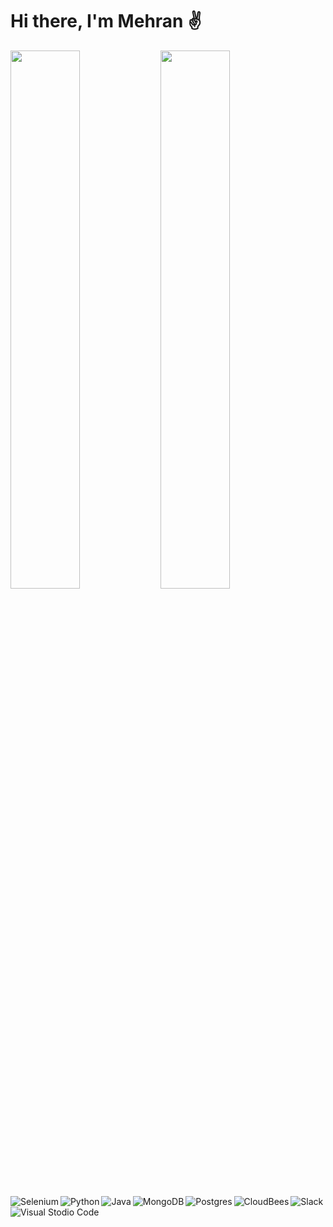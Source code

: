 # Hi there, I'm Mehran ✌

<img align="left" width="47%" src="https://github-readme-stats.vercel.app/api?username=MehranDono&show_icons=true&theme=radical" />

<img align="left" width="47%" src="https://github-readme-stats.vercel.app/api/top-langs/?username=anuraghazra&layout=compact" />

<img align="left" alt="Selenium" src="https://img.shields.io/badge/-selenium-%43B02A?style=for-the-badge&logo=selenium&logoColor=white" />

<img align="left" alt="Python" src="https://img.shields.io/badge/python-3670A0?style=for-the-badge&logo=python&logoColor=ffdd54" />

<img align="left" alt="Java" src="https://img.shields.io/badge/java-%23ED8B00.svg?style=for-the-badge&logo=java&logoColor=white" />

<img align="left" alt="MongoDB" src="https://img.shields.io/badge/MongoDB-%234ea94b.svg?style=for-the-badge&logo=mongodb&logoColor=white" />

<img align="left" alt="Postgres" src="https://img.shields.io/badge/postgres-%23316192.svg?style=for-the-badge&logo=postgresql&logoColor=white" />

<img align="left" alt="CloudBees" src="https://img.shields.io/badge/CloudBees-1997B5&?logo=cloudbees&logoColor=white&style=for-the-badge" />

<img align="left" alt="Visual Stodio Code" src="https://img.shields.io/badge/Visual%20Studio%20Code-0078d7.svg?style=for-the-badge&logo=visual-studio-code&logoColor=whitee" />

<img alt="Slack" src="https://img.shields.io/badge/Slack-4A154B?style=for-the-badge&logo=slack&logoColor=white" />
